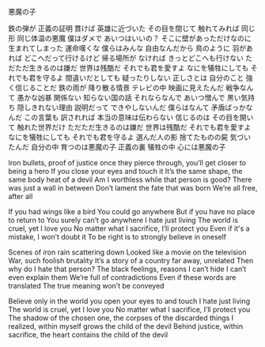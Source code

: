 悪魔の子

鉄の弾が 正義の証明
貫けば 英雄に近づいた
その目を閉じて 触れてみれば
同じ形 同じ体温の悪魔
僕はダメで あいつはいいの？
そこに壁があっただけなのに
生まれてしまった 運命嘆くな
僕らはみんな 自由なんだから
鳥のように 羽があれば
どこへだって行けるけど
帰る場所が なければ
きっとどこへも行けない
ただただ生きるのは嫌だ
世界は残酷だ それでも君を愛すよ
なにを犠牲にしても それでも君を守るよ
間違いだとしても 疑ったりしない
正しさとは 自分のこと 強く信じることだ
鉄の雨が 降り散る情景
テレビの中 映画に見えたんだ
戦争なんて 愚かな凶暴
関係ない 知らない国の話
それならなんで あいつ憎んで
黒い気持ち 隠しきれない理由
説明だって できやしないんだ
僕らはなんて 矛盾ばっかなんだ
この言葉も 訳されれば
本当の意味は伝わらない
信じるのは その目を開いて
触れた世界だけ
ただただ生きるのは嫌だ
世界は残酷だ それでも君を愛すよ
なにを犠牲にしても それでも君を守るよ
選んだ人の影 捨てたものの屍
気づいたんだ 自分の中 育つのは悪魔の子
正義の裏 犠牲の中 心には悪魔の子


Iron bullets, proof of justice
once they pierce through, you’ll get closer to being a hero
If you close your eyes and touch it
It’s the same shape, the same body heat of a devil
Am I worthless while that person is good?
There was just a wall in between
Don’t lament the fate that was born
We’re all free, after all

If you had wings like a bird
You could go anywhere
But if you have no place to return to
You surely can’t go anywhere
I hate just living
The world is cruel, yet I love you
No matter what I sacrifice, I’ll protect you
Even if it's a mistake, I won’t doubt it
To be right is to strongly believe in oneself

Scenes of iron rain scattering down
Looked like a movie on the television
War, such foolish brutality
It’s a story of a country far away, unrelated
Then why do I hate that person?
The black feelings, reasons I can’t hide
I can’t even explain them
We’re full of contradictions
Even if these words are translated
The true meaning won’t be conveyed

Believe only in the world you open your eyes to and touch
I hate just living
The world is cruel, yet I love you
No matter what I sacrifice, I’ll protect you
The shadow of the chosen one, the corpses of the discarded things
I realized, within myself grows the child of the devil
Behind justice, within sacrifice, the heart contains the child of the devil